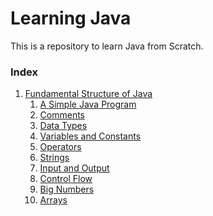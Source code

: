 # Learning Java
This is a repository to learn Java from Scratch.
### Index
1. [Fundamental Structure of Java](src/com/learning/fundamentalstructure/Readme.md)
    1. [A Simple Java Program](src/com/learning/fundamentalstructure/Readme.md#11-a-simple-java-program)
    2. [Comments](src/com/learning/fundamentalstructure/Readme.md#12-comments)
    3. [Data Types](src/com/learning/fundamentalstructure/Readme.md#13-data-types)
    4. [Variables and Constants](src/com/learning/fundamentalstructure/Readme.md#14-variables-and-constants)
    5. [Operators]()
    6. [Strings]()
    7. [Input and Output]()
    8. [Control Flow]()
    9. [Big Numbers]()
    10. [Arrays]() 
